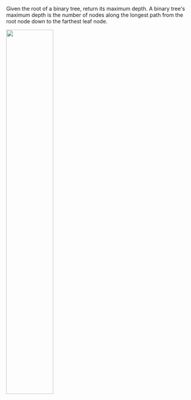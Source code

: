 Given the root of a binary tree, return its maximum depth.
A binary tree's maximum depth is the number of nodes along the longest path from the root node down to the farthest leaf node.

<img src = https://assets.leetcode.com/uploads/2020/11/26/tmp-tree.jpg height="50%" width="50%">
